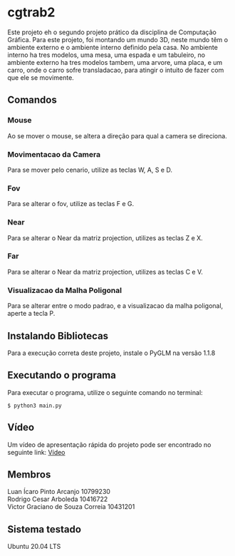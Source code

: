 # cgtrab2

Este projeto eh o segundo projeto prático da disciplina de Computação Gráfica. Para este projeto, foi montando um mundo 3D, neste mundo têm o ambiente externo e o ambiente interno definido pela casa. No ambiente interno ha tres modelos, uma mesa, uma espada e um tabuleiro, no ambiente externo ha tres modelos tambem, uma arvore, uma placa, e um carro, onde o carro sofre transladacao, para atingir o intuito de fazer com que ele se movimente.

## Comandos

### Mouse

Ao se mover o mouse, se altera a direção para qual a camera se direciona.

### Movimentacao da Camera

Para se mover pelo cenario, utilize as teclas W, A, S e D.

### Fov

Para se alterar o fov, utilize as teclas F e G.

### Near

Para se alterar o Near da matriz projection, utilizes as teclas Z e X. 

### Far

Para se alterar o Near da matriz projection, utilizes as teclas C e V. 

### Visualizacao da Malha Poligonal

Para se alterar entre o modo padrao, e a visualizacao da malha poligonal, aperte a tecla P.

## Instalando Bibliotecas

Para a execução correta deste projeto, instale o PyGLM na versão 1.1.8

## Executando o programa
Para executar o programa, utilize o seguinte comando no terminal:
```
$ python3 main.py
```

## Vídeo
Um vídeo de apresentação rápida do projeto pode ser encontrado no seguinte link:
[Vídeo](https://youtu.be/ZnhFCyw3bBg)
## Membros
Luan Ícaro Pinto Arcanjo 10799230  
Rodrigo Cesar Arboleda 10416722  
Victor Graciano de Souza Correia 10431201
## Sistema testado
Ubuntu 20.04 LTS

